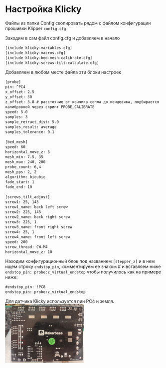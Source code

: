 # Настройка Klicky

Файлы из папки Config скопировать рядом с файлом конфигурации прошивки Klipper `config.cfg`

Заходим в сам файл config.cfg и добавляем в начало 

```
[include klicky-variables.cfg]
[include klicky-macros.cfg]
[include klicky-bed-mesh-calibrate.cfg]
[include klicky-screws-tilt-calculate.cfg]
```

Добавляем в любом месте файла эти блоки настроек

```
[probe]
pin: ^PC4
x_offset: 2.5
y_offset: 30
z_offset: 3.8 # расстояние от кончика сопла до концевика, подбирается калибровкой через скрипт PROBE_CALIBRATE
speed: 5.0
samples: 3
sample_retract_dist: 5.0
samples_result: average
samples_tolerance: 0.1

[bed_mesh]
speed: 60
horizontal_move_z: 5
mesh_min: 7.5, 35
mesh_max: 240, 200
probe_count: 6,4
mesh_pps: 2, 2
algorithm: bicubic
fade_start: 1
fade_end: 10

[screws_tilt_adjust]                     
screw1: 25, 145
screw1_name: back left screw
screw2: 225, 145
screw2_name: back right screw
screw3: 225, 1
screw3_name: front right screw
screw4: 25, 1
screw4_name: front left screw
speed: 200
screw_thread: CW-M4
horizontal_move_z: 10
```

Находим конфигурационный блок под названием `[stepper_z]` и в нем ищем строку `endstop_pin`, комментируем ее знаком # и вставляем ниже `endstop_pin: probe:z_virtual_endstop` чтобы получилось как на примере ниже:
```
#endstop_pin: !PC8
endstop_pin: probe:z_virtual_endstop
```

Для датчика Klicky используется пин PC4 и земля.
<img src="https://github.com/Chiffa-C3/FBG6-Condor/blob/main/Klicky/PIC/plate.PNG" alt="plate" width="50%" height="50%" />